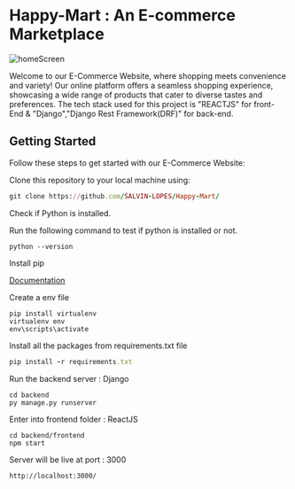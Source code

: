 
# Happy-Mart : An E-commerce Marketplace
![homeScreen](https://github.com/SALVIN-LOPES/Happy-Mart/assets/92968074/bd2cdd7e-35b9-4ee8-9f15-f5d189f08690)




Welcome to our E-Commerce Website, where shopping meets convenience and variety! Our online platform offers a seamless shopping experience, showcasing a wide range of products that cater to diverse tastes and preferences. 
The tech stack used for this project is "REACTJS" for front-End & "Django","Django Rest Framework(DRF)" for back-end.

## Getting Started

Follow these steps to get started with our E-Commerce Website:

Clone this repository to your local machine using:

```ruby
git clone https://github.com/SALVIN-LOPES/Happy-Mart/
```
Check if Python is installed.

Run the following command to test if python is installed or not.
```
python --version
```

Install pip

[Documentation](https://www.geeksforgeeks.org/how-to-install-pip-on-windows/?ref=gcse)


Create a env file
```
pip install virtualenv
virtualenv env
env\scripts\activate
```

Install all the packages from requirements.txt file
```ruby
pip install -r requirements.txt
```

Run the backend server : Django
```
cd backend
py manage.py runserver
```

Enter into frontend folder : ReactJS
```
cd backend/frontend
npm start
```

Server will be live at port : 3000
```
http://localhost:3000/
```

